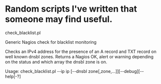 Random scripts I've written that someone may find useful.
==================

check_blacklist.pl

Generic Nagios check for blacklist monitoring

Checks an IPv4 address for the presence of an A record and TXT record on well known dnsbl zones. 
Returns a Nagios OK, alert or warning depending on the status and which array the dnsbl zone is on.

Usage: check_blacklist.pl --ip ip [--dnsbl zone[,zone,...]][--debug][--help|-?]
